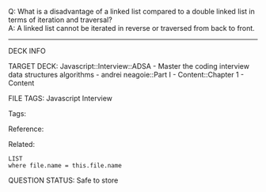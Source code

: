 Q: What is a disadvantage of a linked list compared to a double linked list in terms of iteration and traversal?  
A: A linked list cannot be iterated in reverse or traversed from back to front.
<!--ID: 1690376047758-->

---

DECK INFO

TARGET DECK: Javascript::Interview::ADSA - Master the coding interview data structures algorithms - andrei neagoie::Part I - Content::Chapter 1 - Content

FILE TAGS: Javascript Interview

Tags:

Reference:

Related:

```dataview
LIST
where file.name = this.file.name
```

QUESTION STATUS: Safe to store